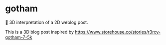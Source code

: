 # gotham
:door: 3D interpretation of a 2D weblog post.

This is a 3D blog post inspired by https://www.storehouse.co/stories/r3rcy-gotham-7-5k
